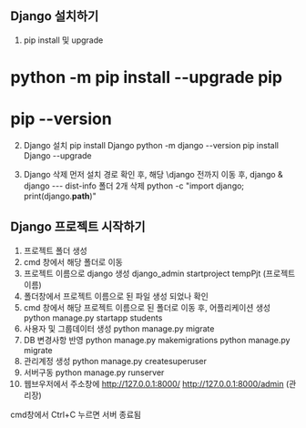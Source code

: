 ## Django 설치하기
1. pip install 및 upgrade
# python -m pip install --upgrade pip
# pip --version

2. Django 설치
pip install Django
python -m django --version
pip install Django --upgrade

3. Django 삭제
먼저 설치 경로 확인 후, 해당 \django 전까지 이동 후, django & django --- dist-info 폴더 2개 삭제
python -c "import django; print(django.__path__)"

## Django 프로젝트 시작하기
1. 프로젝트 폴더 생성
2. cmd 창에서 해당 폴더로 이동
3. 프로젝트 이름으로 django 생성
django_admin startproject tempPjt (프로젝트 이름)
4. 폴더창에서 프로젝트 이름으로 된 파일 생성 되었나 확인
5. cmd 창에서 해당 프로젝트 이름으로 된 폴더로 이동 후, 어플리케이션 생성
python manage.py startapp students
6. 사용자 및 그룹데이터 생성
python manage.py migrate
7. DB 변경사항 반영
python manage.py makemigrations
python manage.py migrate
8. 관리계정 생성
python manage.py createsuperuser
9. 서버구동
python manage.py runserver
10. 웹브우저에서 주소창에 
http://127.0.0.1:8000/
http://127.0.0.1:8000/admin (관리장)

cmd창에서 Ctrl+C 누르면 서버 종료됨


